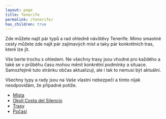 ```yaml
---
layout: page
title: Tenerife
permalink: /tenerife/
has_children: true
---
```


Zde můžete najít pár typů a rad ohledně návštěvy Tenerife. Mimo smaotné cesty můžete zde najít pár zajímavých míst a taky pár konkrétních tras, které lze jít.

Vše berte trochu s ohledem. Ne všechny trasy jsou vhodné pro každého a také se v průběhu času mohou měnit konkrétní podmínky a situace. Samozřejmě tuto stránku občas aktualizuji, ale i tak to nemusí být aktuální.

Všechny typy a rady jsou na Vaše vlastní nebezpečí a tímto nijak neodpovídám, že případné potíže.

- [Místa](./mista/)
- [Okolí Costa del Silencio](./okoli/)
- [Trasy](./trasy/)
- [Počasí](./pocasi/)
